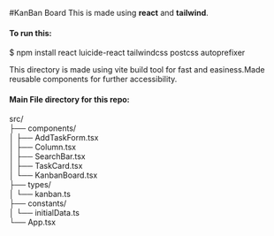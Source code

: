 #KanBan Board
This is made using <strong>react</strong> and <strong>tailwind</strong>.
<h4>To run this:</h4>
$ npm install react luicide-react tailwindcss postcss autoprefixer
<p>This directory is made using vite build tool for fast and easiness.Made reusable components for further accessibility.</p>
<h4>Main File directory for this repo:</h4>
src/<br>
├── components/<br>
│   ├── AddTaskForm.tsx<br>
│   ├── Column.tsx<br>
│   ├── SearchBar.tsx<br>
│   ├── TaskCard.tsx<br>
│   └── KanbanBoard.tsx<br>
├── types/<br>
│   └── kanban.ts<br>
├── constants/<br>
│   └── initialData.ts<br>
└── App.tsx<br>
